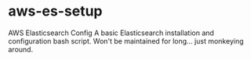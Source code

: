 aws-es-setup
============

AWS Elasticsearch Config
A basic Elasticsearch installation and configuration bash script. Won't be maintained for long... just monkeying around.
